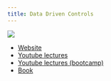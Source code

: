 ```yaml
---
title: Data Driven Controls
---
```


![](http://databookuw.com/files/stacks-image-5bffc53-882x1200.png)

- [Website](http://databookuw.com/)
- [Youtube lectures](https://www.youtube.com/playlist?list=PLMrJAkhIeNNR6DzT17-MM1GHLkuYVjhyt)
- [Youtube lectures (bootcamp)](https://www.youtube.com/playlist?list=PLMrJAkhIeNNR20Mz-VpzgfQs5zrYi085m)
- [Book](http://databookuw.com/databook.pdf)